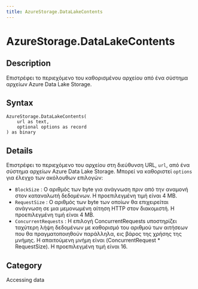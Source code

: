```yaml
---
title: AzureStorage.DataLakeContents
---
```


# AzureStorage.DataLakeContents


## Description

Επιστρέφει το περιεχόμενο του καθορισμένου αρχείου από ένα σύστημα αρχείων Azure Data Lake Storage.


## Syntax

```powerquery
AzureStorage.DataLakeContents(
    url as text,
    optional options as record
) as binary
```


## Details

Επιστρέφει το περιεχόμενο του αρχείου στη διεύθυνση URL, <code>url</code>, από ένα σύστημα αρχείων Azure Data Lake Storage. Μπορεί να καθοριστεί <code>options</code> για έλεγχο των ακόλουθων επιλογών:    <ul><li><code>BlockSize</code> : Ο αριθμός των byte για ανάγνωση πριν από την αναμονή στον καταναλωτή δεδομένων. Η προεπιλεγμένη τιμή είναι 4 MB.</li><li><code>RequestSize</code> : Ο αριθμός των byte των οποίων θα επιχειρείται ανάγνωση σε μια μεμονωμένη αίτηση HTTP στον διακομιστή. Η προεπιλεγμένη τιμή είναι 4 MB.</li><li><code>ConcurrentRequests</code> : Η επιλογή ConcurrentRequests υποστηρίζει ταχύτερη λήψη δεδομένων με καθορισμό του αριθμού των αιτήσεων που θα πραγματοποιηθούν παράλληλα, εις βάρος της χρήσης της μνήμης. Η απαιτούμενη μνήμη είναι (ConcurrentRequest \* RequestSize). Η προεπιλεγμένη τιμή είναι 16.</li></ul>



## Category
Accessing data
